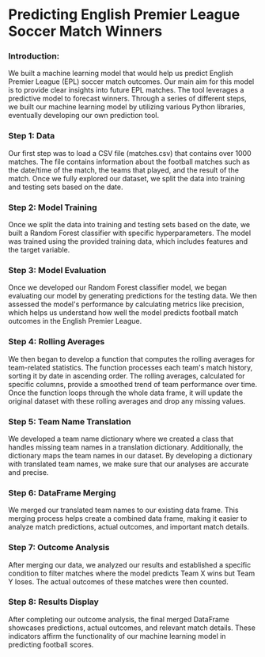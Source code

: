 # Predicting English Premier League Soccer Match Winners

### Introduction: 
We built a machine learning model that would help us predict English Premier League (EPL) soccer match outcomes. Our main aim for this model is to provide clear insights into future EPL matches. The tool leverages a predictive model to forecast winners. Through a series of different steps, we built our machine learning model by utilizing various Python libraries, eventually developing our own prediction tool.

### Step 1: Data 
Our first step was to load a CSV file (matches.csv) that contains over 1000 matches. The file contains information about the football matches such as the date/time of the match, the teams that played, and the result of the match. Once we fully explored our dataset, we split the data into training and testing sets based on the date.

### Step 2: Model Training
Once we split the data into training and testing sets based on the date, we built a Random Forest classifier with specific hyperparameters. The model was trained using the provided training data, which includes features and the target variable.  

### Step 3: Model Evaluation 
Once we developed our Random Forest classifier model, we began evaluating our model by generating predictions for the testing data. We then assessed the model's performance by calculating metrics like precision, which helps us understand how well the model predicts football match outcomes in the English Premier League.

### Step 4: Rolling Averages
We then began to develop a function that computes the rolling averages for team-related statistics. The function processes each team's match history, sorting it by date in ascending order. The rolling averages, calculated for specific columns, provide a smoothed trend of team performance over time. Once the function loops through the whole data frame, it will update the original dataset with these rolling averages and drop any missing values.

### Step 5: Team Name Translation
We developed a team name dictionary where we created a class that handles missing team names in a translation dictionary. Additionally, the dictionary maps the team names in our dataset. By developing a dictionary with translated team names, we make sure that our analyses are accurate and precise. 

### Step 6: DataFrame Merging 
We merged our translated team names to our existing data frame. This merging process helps create a combined data frame, making it easier to analyze match predictions, actual outcomes, and important match details.

### Step 7: Outcome Analysis
After merging our data, we analyzed our results and established a specific condition to filter matches where the model predicts Team X wins but Team Y loses. The actual outcomes of these matches were then counted.

### Step 8: Results Display
After completing our outcome analysis, the final merged DataFrame showcases predictions, actual outcomes, and relevant match details. These indicators affirm the functionality of our machine learning model in predicting football scores.
